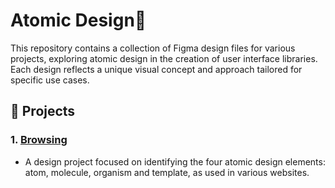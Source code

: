 # Atomic Design🚀

This repository contains a collection of Figma design files for various projects, exploring atomic design in the creation of user interface libraries. Each design reflects a unique visual concept and approach tailored for specific use cases.

## 🌟 Projects

### 1. [**Browsing**](https://github.com/nyunja/atomic-design/blob/main/Paul_John_Browsing_01162025_V1.fig)
   - A design project focused on identifying the four atomic design elements: atom, molecule, organism and template, as used in various websites.